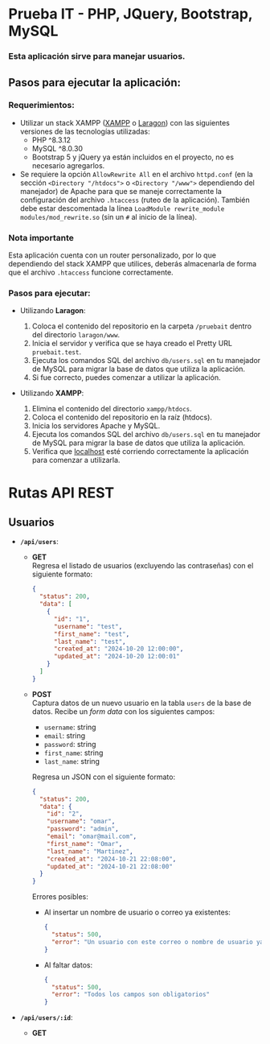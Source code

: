 # Prueba IT - PHP, JQuery, Bootstrap, MySQL

### Esta aplicación sirve para manejar usuarios.

## Pasos para ejecutar la aplicación:

### Requerimientos:

- Utilizar un stack XAMPP ([XAMPP](https://www.apachefriends.org/es/download.html) o [Laragon](https://laragon.org/download/)) con las siguientes versiones de las tecnologías utilizadas:
  - PHP ^8.3.12
  - MySQL ^8.0.30
  - Bootstrap 5 y jQuery ya están incluidos en el proyecto, no es necesario agregarlos.
- Se requiere la opción `AllowRewrite All` en el archivo `httpd.conf` (en la sección `<Directory "/htdocs">` o `<Directory "/www">` dependiendo del manejador) de Apache para que se maneje correctamente la configuración del archivo `.htaccess` (ruteo de la aplicación). También debe estar descomentada la línea `LoadModule rewrite_module modules/mod_rewrite.so` (sin un `#` al inicio de la línea).

### Nota importante

Esta aplicación cuenta con un router personalizado, por lo que dependiendo del stack XAMPP que utilices, deberás almacenarla de forma que el archivo `.htaccess` funcione correctamente.

### Pasos para ejecutar:

- Utilizando **Laragon**:
  1. Coloca el contenido del repositorio en la carpeta `/pruebait` dentro del directorio `laragon/www`.
  2. Inicia el servidor y verifica que se haya creado el Pretty URL `pruebait.test`.
  3. Ejecuta los comandos SQL del archivo `db/users.sql` en tu manejador de MySQL para migrar la base de datos que utiliza la aplicación.
  4. Si fue correcto, puedes comenzar a utilizar la aplicación.

- Utilizando **XAMPP**:
  1. Elimina el contenido del directorio `xampp/htdocs`.
  2. Coloca el contenido del repositorio en la raíz (htdocs).
  3. Inicia los servidores Apache y MySQL.
  4. Ejecuta los comandos SQL del archivo `db/users.sql` en tu manejador de MySQL para migrar la base de datos que utiliza la aplicación.
  5. Verifica que [localhost](http://localhost) esté corriendo correctamente la aplicación para comenzar a utilizarla.

# Rutas API REST

## Usuarios

- **`/api/users`**:
  - **GET**  
    Regresa el listado de usuarios (excluyendo las contraseñas) con el siguiente formato:

    ```json
    {
      "status": 200,
      "data": [
        {
          "id": "1",
          "username": "test",
          "first_name": "test",
          "last_name": "test",
          "created_at": "2024-10-20 12:00:00",
          "updated_at": "2024-10-20 12:00:01"
        }
      ]
    }
    ```

  - **POST**  
    Captura datos de un nuevo usuario en la tabla `users` de la base de datos. Recibe un *form data* con los siguientes campos:
    - `username`: string
    - `email`: string
    - `password`: string
    - `first_name`: string
    - `last_name`: string

    Regresa un JSON con el siguiente formato:

    ```json
    {
      "status": 200,
      "data": {
        "id": "2",
        "username": "omar",
        "password": "admin",
        "email": "omar@mail.com",
        "first_name": "Omar",
        "last_name": "Martinez",
        "created_at": "2024-10-21 22:08:00",
        "updated_at": "2024-10-21 22:08:00"
      }
    }
    ```

    Errores posibles:

    - Al insertar un nombre de usuario o correo ya existentes:

      ```json
      {
        "status": 500,
        "error": "Un usuario con este correo o nombre de usuario ya existe"
      }
      ```

    - Al faltar datos:

      ```json
      {
        "status": 500,
        "error": "Todos los campos son obligatorios"
      }
      ```

- **`/api/users/:id`**:
  - **GET**
  
